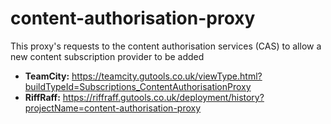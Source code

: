 # content-authorisation-proxy
This proxy's requests to the content authorisation services (CAS) to allow a new content subscription provider to be added

* **TeamCity:** https://teamcity.gutools.co.uk/viewType.html?buildTypeId=Subscriptions_ContentAuthorisationProxy
* **RiffRaff:** https://riffraff.gutools.co.uk/deployment/history?projectName=content-authorisation-proxy
